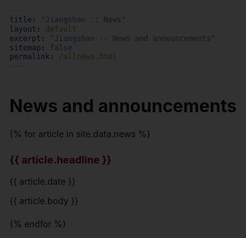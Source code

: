 ```yaml
---
title: "Jiangshan :: News"
layout: default
excerpt: "Jiangshan -- News and announcements"
sitemap: false
permalink: /allnews.html
---
```


# News and announcements

{% for article in site.data.news %}
<div class="event">
  <h3>
    <span class="event-title" data-image="{{ article.image }}" onclick="showImage(this)">
      {{ article.headline }}
    </span>
  </h3>
  <p>{{ article.date }}</p>
  <p>{{ article.body }}</p>
</div>
{% endfor %}

<!-- Modal for image display -->
<div id="imageModal" style="display:none; position:fixed; top:0; left:0; width:100%; height:100%; background:rgba(0,0,0,0.8); z-index:1000; display:flex; align-items:center; justify-content:center; overflow:auto;" onclick="closeImage()">
  <img id="modalImage" src="" style="max-width:90%; max-height:90%; border:none;" />
</div>

<style>
  .event {
    margin-bottom: 20px;
  }
  .event-title {
    font-weight: bold;
    color: darkred;
    cursor: pointer;
  }
  #imageModal {
    border: none; /* 移除模态窗口的边框 */
  }
  #modalImage {
    border: none; /* 移除图片的边框 */
  }
</style>

<script>
  document.addEventListener('DOMContentLoaded', function() {
    function showImage(element) {
      var imageUrl = element.getAttribute('data-image');
      if (!imageUrl) {
        alert('Image URL not found!');
        return;
      }
      var modal = document.getElementById('imageModal');
      var modalImage = document.getElementById('modalImage');
      modalImage.src = imageUrl;
      modal.style.display = 'flex';
    }

    function closeImage() {
      var modal = document.getElementById('imageModal');
      modal.style.display = 'none';
    }

    // Close modal when clicking anywhere in the modal
    document.getElementById('imageModal').addEventListener('click', function() {
      closeImage();
    });

    // Assign functions to global scope to be accessible from HTML
    window.showImage = showImage;
    window.closeImage = closeImage;
  });
</script>
